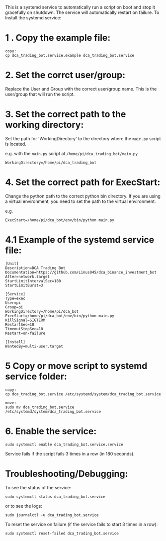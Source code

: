 This is a systemd service to automatically run a script on boot and stop it gracefully on shutdown.
The service will automatically restart on failure.
To Install the systemd service:

# 1 . Copy the example file:
```
copy:
cp dca_trading_bot.service.example dca_trading_bot.service
```

# 2. Set the corrct user/group:
Replace the User and Group with the correct user/group name.
This is the user/group that will run the script.

# 3. Set the correct path to the working directory:
Set the path for 'WorkingDirectory' to the directory where the `main.py` script is located.

e.g. with the `main.py` script at `/home/pi/dca_trading_bot/main.py`
```
WorkingDirectory=/home/pi/dca_trading_bot
``` 

# 4. Set the correct path for ExecStart:
Change the python path to the correct python bin directory. 
If you are using a virtual environment, you need to set the path to the virtual environment.

e.g. 
```
ExecStart=/home/pi/dca_bot/env/bin/python main.py
```

# 4.1 Example of the systemd service file:
```
[Unit]
Description=DCA Trading Bot
Documentation=https://github.com/Linus045/dca_binance_investment_bot
After=network.target
StartLimitIntervalSec=180
StartLimitBurst=3

[Service]
Type=exec
User=pi
Group=pi
WorkingDirectory=/home/pi/dca_bot
ExecStart=/home/pi/dca_bot/env/bin/python main.py
KillSignal=SIGTERM
RestartSec=10
TimeoutStopSec=10
Restart=on-failure

[Install]
WantedBy=multi-user.target
```

# 5 Copy or move script to systemd service folder:
```
copy:
cp dca_trading_bot.service /etc/systemd/system/dca_trading_bot.service

move:
sudo mv dca_trading_bot.service /etc/systemd/system/dca_trading_bot.service
```

# 6. Enable the service:
```
sudo systemctl enable dca_trading_bot.service.service
```

Service fails if the script fails 3 times in a row (in 180 seconds).




# Troubleshooting/Debugging:
To see the status of the service:
```
sudo systemctl status dca_trading_bot.service
```

or to see the logs:
```
sudo journalctl -u dca_trading_bot.service
```

To reset the service on failure (if the service fails to start 3 times in a row):
```
sudo systemctl reset-failed dca_trading_bot.service
```
